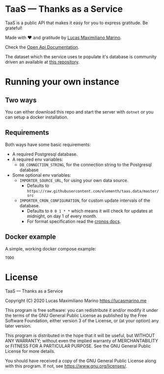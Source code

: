 # TaaS — Thanks as a Service
TaaS is a public API that makes it easy for you to express gratitude. Be grateful!

Made with ❤️ and gratitude by [Lucas Maximiliano Marino](https://lucasmarino.me).

Check the [Open Api Documentation](https://api.taas.space).

The dataset which the service uses te populate it's database is community driven an available at [this repository](https://github.com/elementh/taas.data).

# Running your own instance

## Two ways
You can either download this repo and start the server with `dotnet` or you can setup a docker installation.

## Requirements
Both ways have some basic requirements: 
- A required Postgresql database.
- A required env variables:
    + `DB_CONNECTION_STRING`, for the connection string to the Postgresql database
- Some optional env variables:
    + `IMPORTER_SOURCE_URL`, for using your own data source.
        - Defaults to `https://raw.githubusercontent.com/elementh/taas.data/master/src`
    + `IMPORTER_CRON_CONFIGURATION`, for custom update intervals of the database.
        - Defaults to `0 0 1 * *` which means it will check for updates at midnight, on day 1 of every month.
        - For format specification read the [cronos docs](https://github.com/HangfireIO/Cronos#cron-format).

## Docker example
A simple, working docker compose example:

```docker
TODO
```

# License
TaaS — Thanks as a Service

Copyright (C) 2020  Lucas Maximiliano Marino <https://lucasmarino.me>

This program is free software: you can redistribute it and/or modify
it under the terms of the GNU General Public License as published by
the Free Software Foundation, either version 3 of the License, or
(at your option) any later version.

This program is distributed in the hope that it will be useful,
but WITHOUT ANY WARRANTY; without even the implied warranty of
MERCHANTABILITY or FITNESS FOR A PARTICULAR PURPOSE.  See the
GNU General Public License for more details.

You should have received a copy of the GNU General Public License
along with this program.  If not, see <https://www.gnu.org/licenses/>.